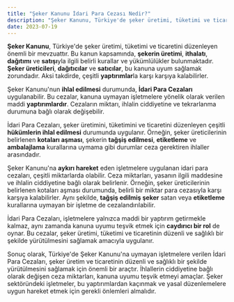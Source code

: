 ```yaml
---
title: "Şeker Kanunu İdari Para Cezası Nedir?"
description: "Şeker Kanunu, Türkiye'de şeker üretimi, tüketimi ve ticaretini düzenleyen önemli bir mevzuattır"
date: 2023-07-19
---
```


**Şeker Kanunu**, Türkiye'de şeker üretimi, tüketimi ve ticaretini düzenleyen önemli bir mevzuattır. Bu kanun
kapsamında, **şekerin üretimi**, **ithalatı**, **dağıtımı** ve **satışı**yla ilgili belirli kurallar ve yükümlülükler
bulunmaktadır. **Şeker üreticileri**, **dağıtıcılar** ve **satıcılar**, bu kanuna uyum sağlamak zorundadır. Aksi
takdirde, çeşitli **yaptırımlar**la karşı karşıya kalabilirler.

Şeker Kanunu'nun **ihlal edilmesi** durumunda, **İdari Para Cezaları** uygulanabilir. Bu cezalar, kanuna uymayan
işletmelere yönelik olarak verilen maddi **yaptırımlardır**. Cezaların miktarı, ihlalin ciddiyetine ve tekrarlanma
durumuna bağlı olarak değişebilir.

İdari Para Cezaları, şeker üretimini, tüketimini ve ticaretini düzenleyen çeşitli **hükümlerin ihlal edilmesi**
durumunda uygulanır. Örneğin, şeker üreticilerinin belirlenen **kotaları aşması**, şekerin **tağşiş edilmesi**,
**etiketleme** ve **ambalajlama** kurallarına uymama gibi durumlar ceza gerektiren ihlaller arasındadır.

Şeker Kanunu'na **aykırı hareket** eden işletmelere uygulanan idari para cezaları, çeşitli miktarlarda olabilir. Ceza
miktarları, yasanın ilgili maddesine ve ihlalin ciddiyetine bağlı olarak belirlenir. Örneğin, şeker üreticilerinin
belirlenen kotaları aşması durumunda, belirli bir miktar para cezasıyla karşı karşıya kalabilirler. Aynı şekilde,
**tağşiş edilmiş şeker** satan veya **etiketleme** kurallarına uymayan bir işletme de cezalandırılabilir.

İdari Para Cezaları, işletmelere yalnızca maddi bir yaptırım getirmekle kalmaz, aynı zamanda kanuna uyumu teşvik etmek
için **caydırıcı bir rol** de oynar. Bu cezalar, şeker üretimi, tüketimi ve ticaretinin düzenli ve sağlıklı bir şekilde
yürütülmesini sağlamak amacıyla uygulanır.

Sonuç olarak, Türkiye'de Şeker Kanunu'na uymayan işletmelere verilen İdari Para Cezaları, şeker üretim ve ticaretinin
düzenli ve sağlıklı bir şekilde yürütülmesini sağlamak için önemli bir araçtır. İhlallerin ciddiyetine bağlı olarak
değişen ceza miktarları, kanuna uyumu teşvik etmeyi amaçlar. Şeker sektöründeki işletmeler, bu yaptırımlardan kaçınmak
ve yasal düzenlemelere uygun hareket etmek için gerekli önlemleri almalıdır.
